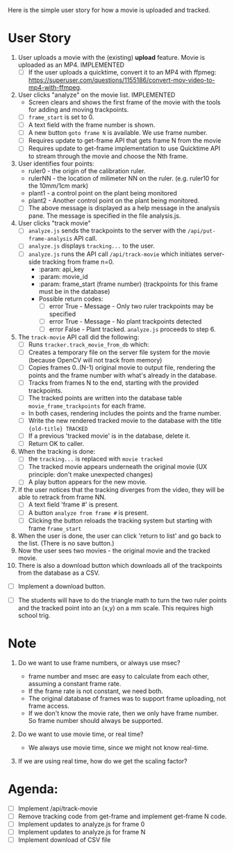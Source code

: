 Here is the simple user story for how a movie is uploaded and tracked.

User Story
=========

1. User uploads a movie with the (existing) **upload** feature. Movie is uploaded as an MP4.  IMPLEMENTED
   - [ ]  If the user uploads a quicktime, convert it to an MP4 with ffpmeg: https://superuser.com/questions/1155186/convert-mov-video-to-mp4-with-ffmpeg.
2. User clicks "analyze" on the movie list.  IMPLEMENTED
   * Screen clears and shows the first frame of the movie with the tools for adding and moving trackpoints.
   - [ ] `frame_start` is set to 0.
   - [ ] A text field with the frame number is shown.
   - [ ] A new button `goto frame N` is available.  We use frame number.
   - [ ] Requires update to get-frame API that gets frame N from the movie
   - [ ] Requires update to get-frame implementation to use Quicktime API to stream through the movie and choose the Nth frame.
3. User identifies four points:
   * ruler0  - the origin of the calibration ruler.
   * rulerNN - the location of milimeter NN on the ruler. (e.g. ruler10 for the 10mm/1cm mark)
   * plant1  - a control point on the plant being monitored
   * plant2  - Another control point on the plant being monitored.
   - [ ] The above message is displayed as a help message in the analysis pane. The message is specified in the file analysis.js.
4. User clicks "track movie"
   - [ ] `analyze.js` sends the trackpoints to the server with the `/api/put-frame-analysis` API call.
   - [ ] `analyze.js` displays `tracking...` to the user.
   - [ ] `analyze.js` runs the API call `/api/track-movie` which initiates server-side tracking from frame n=0.
     - :param: api_key
     - :param: movie_id
     - :param: frame_start (frame number)  (trackpoints for this frame must be in the database)
     - Possible return codes:
       - [ ] error True - Message - Only two ruler trackpoints may be specified
       - [ ] error True - Message - No plant trackpoints detected
       - [ ] error False - Plant tracked. `analyze.js` proceeds to step 6.
5. The `track-movie` API call did the following:
   - [ ]  Runs `tracker.track_movie_from_db` which:
     - [ ] Creates a temporary file on the server file system for the movie (because OpenCV will not track from memory)
     - [ ] Copies frames 0..(N-1) original movie to output file, rendering the points and the frame number with what's already in the database.
     - [ ] Tracks from frames N to the end, starting with the provided trackpoints.
     - [ ] The tracked points are written into the database table `movie_frame_trackpoints` for each frame.
     - In both cases, rendering includes the points and the frame number.
     - [ ] Write the new rendered tracked movie to the database with the title `{old-title} TRACKED`
     - [ ] If a previous 'tracked movie' is in the database, delete it.
     - [ ] Return OK to caller.
6. When the tracking is done:
   - [ ] the `tracking...` is replaced with `movie tracked`
   - [ ] The tracked movie appears underneath the original movie (UX principle: don't make unexpected changes)
   - [ ] A play button appears for the new movie.
7. If the user notices that the tracking diverges from the video, they will be able to retrack from frame NN.
   - [ ] A text field 'frame #' is present.
   - [ ] A button `analyze from frame #` is present.
   - [ ] Clicking the button reloads the tracking system but starting with frame `frame_start`
8. When the user is done, the user can click 'return to list' and go back to the list.  (There is no save button.)
9. Now the user sees two movies - the original movie and the tracked movie.
10. There is also a download button which downloads all of the trackpoints from the database as a CSV.
   - [ ] Implement a download button.
   - [ ] The students will have to do the triangle math to turn the two ruler points and the tracked point into an (x,y) on a mm scale. This requires high school trig.


Note
====


1. Do we want to use frame numbers, or always use msec?
   - frame number and msec are easy to calculate from each other, assuming a constant frame rate.
   - If the frame rate is not constant, we need both.
   - The original database of frames was to support frame uploading, not frame access.
   - If we don't know the movie rate, then we only have frame number. So frame number should always be supported.

2. Do we want to use movie time, or real time?
   - We always use movie time, since we might not know real-time.

3. If we are using real time, how do we get the scaling factor?



Agenda:
======
- [ ] Implement /api/track-movie
- [ ] Remove tracking code from get-frame and implement get-frame N code.
- [ ] Implement updates to analyze.js for frame 0
- [ ] Implement updates to analyze.js for frame N
- [ ] Implement download of CSV file
